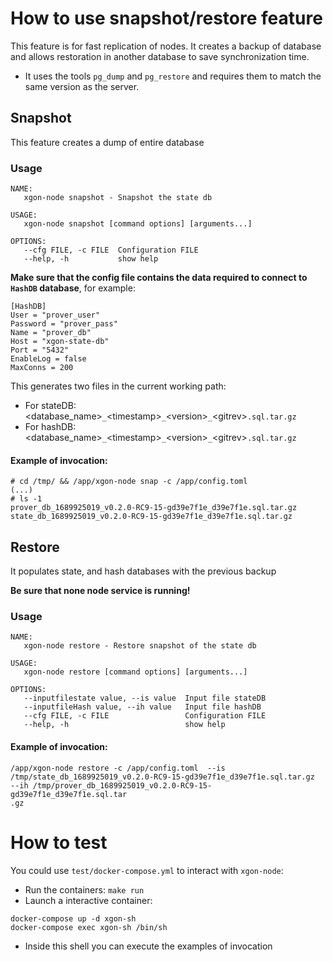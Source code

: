 # How to use snapshot/restore feature

This feature is for fast replication of nodes. It creates a backup of database and allows restoration in another database to save synchronization time.
- It uses the tools `pg_dump` and `pg_restore` and requires them to match the same version as the server.

## Snapshot

This feature creates a dump of entire database 

### Usage

```
NAME:
   xgon-node snapshot - Snapshot the state db

USAGE:
   xgon-node snapshot [command options] [arguments...]

OPTIONS:
   --cfg FILE, -c FILE  Configuration FILE
   --help, -h           show help
```

**Make sure that the config file contains the data required to connect to `HashDB` database**, for example: 
```
[HashDB]
User = "prover_user"
Password = "prover_pass"
Name = "prover_db"
Host = "xgon-state-db"
Port = "5432"
EnableLog = false
MaxConns = 200
```

This generates two files in the current working path: 
* For stateDB: <database_name>`_`\<timestamp>`_`\<version>`_`\<gitrev>`.sql.tar.gz`
* For hashDB: <database_name>`_`\<timestamp>`_`\<version>`_`\<gitrev>`.sql.tar.gz`

#### Example of invocation: 
```
# cd /tmp/ && /app/xgon-node snap -c /app/config.toml
(...)
# ls -1
prover_db_1689925019_v0.2.0-RC9-15-gd39e7f1e_d39e7f1e.sql.tar.gz
state_db_1689925019_v0.2.0-RC9-15-gd39e7f1e_d39e7f1e.sql.tar.gz
```


## Restore
It populates state, and hash databases with the previous backup

**Be sure that none node service is running!**

### Usage

```
NAME:
   xgon-node restore - Restore snapshot of the state db

USAGE:
   xgon-node restore [command options] [arguments...]

OPTIONS:
   --inputfilestate value, --is value  Input file stateDB
   --inputfileHash value, --ih value   Input file hashDB
   --cfg FILE, -c FILE                 Configuration FILE
   --help, -h                          show help
```

#### Example of invocation: 
```
/app/xgon-node restore -c /app/config.toml  --is /tmp/state_db_1689925019_v0.2.0-RC9-15-gd39e7f1e_d39e7f1e.sql.tar.gz  --ih /tmp/prover_db_1689925019_v0.2.0-RC9-15-gd39e7f1e_d39e7f1e.sql.tar
.gz 
```

# How to test
You could use `test/docker-compose.yml` to interact with `xgon-node`:
* Run the containers: `make run`
* Launch a interactive container:
```
docker-compose up -d xgon-sh
docker-compose exec xgon-sh /bin/sh
```
* Inside this shell you can execute the examples of invocation
